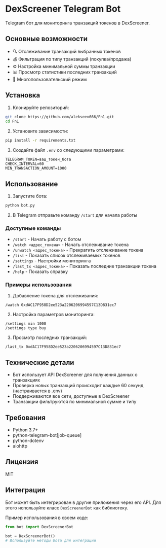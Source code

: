 # DexScreener Telegram Bot

Telegram бот для мониторинга транзакций токенов в DexScreener.

## Основные возможности

- 🔍 Отслеживание транзакций выбранных токенов
- 💰 Фильтрация по типу транзакций (покупка/продажа)
- ⚙️ Настройка минимальной суммы транзакции
- 📊 Просмотр статистики последних транзакций
- 👥 Многопользовательский режим

## Установка

1. Клонируйте репозиторий:
```bash
git clone https://github.com/alekseev666/Fn1.git
cd Fn1
```

2. Установите зависимости:
```bash
pip install -r requirements.txt
```

3. Создайте файл `.env` со следующими параметрами:
```
TELEGRAM_TOKEN=ваш_токен_бота
CHECK_INTERVAL=60
MIN_TRANSACTION_AMOUNT=1000
```

## Использование

1. Запустите бота:
```bash
python bot.py
```

2. В Telegram отправьте команду `/start` для начала работы

### Доступные команды

- `/start` - Начать работу с ботом
- `/watch <адрес_токена>` - Начать отслеживание токена
- `/unwatch <адрес_токена>` - Прекратить отслеживание токена
- `/list` - Показать список отслеживаемых токенов
- `/settings` - Настройки мониторинга
- `/last_tx <адрес_токена>` - Показать последние транзакции токена
- `/help` - Показать справку

### Примеры использования

1. Добавление токена для отслеживания:
```
/watch 0xdAC17F958D2ee523a2206206994597C13D831ec7
```

2. Настройка параметров мониторинга:
```
/settings min 1000
/settings type buy
```

3. Просмотр последних транзакций:
```
/last_tx 0xdAC17F958D2ee523a2206206994597C13D831ec7
```

## Технические детали

- Бот использует API DexScreener для получения данных о транзакциях
- Проверка новых транзакций происходит каждые 60 секунд (настраивается в .env)
- Поддерживаются все сети, доступные в DexScreener
- Транзакции фильтруются по минимальной сумме и типу

## Требования

- Python 3.7+
- python-telegram-bot[job-queue]
- python-dotenv
- aiohttp

## Лицензия

MIT

## Интеграция

Бот может быть интегрирован в другие приложения через его API. Для этого используйте класс `DexScreenerBot` как библиотеку.

Пример использования в своем коде:
```python
from bot import DexScreenerBot

bot = DexScreenerBot()
# Используйте методы бота для интеграции
```

